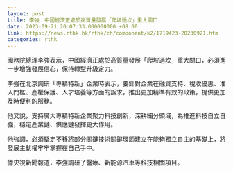 ```yaml
---
layout: post
title: 李強：中國經濟正處於高質量發展「爬坡過坎」重大關口
date: 2023-09-21 20:07:33.000000000 +08:00
link: https://news.rthk.hk/rthk/ch/component/k2/1719423-20230921.htm
categories: rthk
---
```


國務院總理李強表示，中國經濟正處於高質量發展「爬坡過坎」重大關口，必須進一步增強發展信心，保持轉型升級定力。

李強在北京調研「專精特新」企業時表示，要針對企業在融資支持、稅收優惠、准入門檻、產權保護、人才培養等方面的訴求，推出更加精準有效的政策，提供更加及時便利的服務。

他又說，支持廣大專精特新企業聚力科技創新，深耕細分領域，為推進科技自立自強，穩定產業鏈、供應鏈發揮更大作用。

他強調，必須堅定不移將部分關鍵技術關鍵環節建立在能夠獨立自主的基礎上，將發展主動權牢牢掌握在自己手中。

據央視新聞報道，李強調研了醫療、新能源汽車等科技相關項目。
